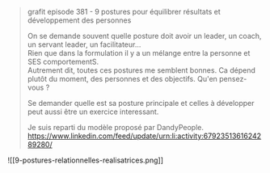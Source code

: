 > grafit episode 381 - 9 postures pour équilibrer résultats et développement des personnes  
> 
> On se demande souvent quelle posture doit avoir un leader, un coach, un servant leader, un facilitateur...  
> Rien que dans la formulation il y a un mélange entre la personne et SES comportementS.  
> Autrement dit, toutes ces postures me semblent bonnes. Ca dépend plutôt du moment, des personnes et des objectifs. Qu'en pensez-vous ?  
>
> Se demander quelle est sa posture principale et celles à développer peut aussi être un exercice interessant.  
>
> Je suis reparti du modèle proposé par DandyPeople.
https://www.linkedin.com/feed/update/urn:li:activity:6792351361624289280/



![[9-postures-relationnelles-realisatrices.png]]
